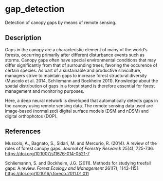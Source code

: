 # gap_detection
Detection of canopy gaps by means of remote sensing.

## Description
Gaps in the canopy are a characteristic element of many of the world's forests, occurring primarily after different disturbance events such as storms. Canopy gaps often have special environmental conditions that may differ significantly from that of surrounding trees, favoring the occurence of certain species. As part of a sustainable and productive silviculture, managers strive to maintain gaps to increase forest structural diversity (Muscolo et al. 2014, Schliemann and Bockheim 2011). Knowledge about the spatial distribution of gaps in a forest stand is therefore essential for forest management and monitoring purposes.

Here, a deep neural network is developed that automatically detects gaps in the canopy using remote sensing data. The remote sensing data used are image-based (normalized) digital surface models (DSM and nDSM) and digital orthophotos (DOP).

## References

Muscolo, A., Bagnato, S., Sidari, M. and Mercurio, R. (2014). A review of the roles of forest canopy gaps. *Journal of Forestry Research* 25(4), 725-736. https://doi.org/10.1007/s11676-014-0521-7

Schliemannn, S. and Bockheim, J.G. (2011). Methods for studying treefall gaps: A review. *Forest Ecology and Management* 261(7), 1143-1151. https://doi.org/10.1016/j.foreco.2011.01.011  